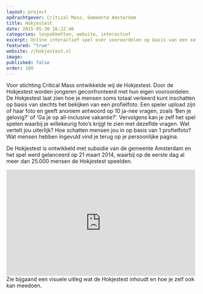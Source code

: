 ```yaml
---
layout: project
opdrachtgever: Critical Mass, Gemeente Amsterdam
title: Hokjestest
date: 2015-05-30 16:22:48
categories: lespakketten, website, interactief
excerpt: Online interactief spel over vooroordelen op basis van een selfie
featured: "true"
website: //hokjestest.nl
image:
published: false
order: 100
---
```


Voor stichting Critical Mass ontwikkelde wij de Hokjestest. Door de Hokjestest worden jongeren geconfronteerd met hun eigen vooroordelen. De Hokjestest laat zien hoe je mensen soms totaal verkeerd kunt inschatten op basis van slechts het bekijken van een profielfoto. Een speler upload zijn of haar foto en geeft anoniem antwoord op 10 ja-nee vragen, zoals ‘Ben je gelovig?’ of ‘Ga je op all-inclusive vakantie?’. Vervolgens kan je zelf het spel spelen waarbij je willekeurig foto’s krijgt te zien met dezeflde vragen. Wat vertelt jou uiterlijk? Hoe schatten mensen jou in op basis van 1 profielfoto? Wat mensen hebben ingevuld vind je terug op je persoonlijke pagina.

De Hokjestest is ontwikkeld met subsidie van de gemeente Amsterdam en het spel werd gelanceerd op 21 maart 2014, waarbij op de eerste dag al meer dan 25.000 mensen de Hokjestest speelden.

<iframe class="vid-scale" src="https://player.vimeo.com/video/147093547" width="500" height="281" frameborder="0" webkitallowfullscreen mozallowfullscreen allowfullscreen></iframe>
Zie bijgaand een visuele uitleg wat de Hokjestest inhoudt en hoe je zelf ook kan meedoen.
